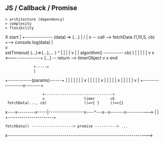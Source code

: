 





## JS / Callback / Promise

    > architecture (dependency)
    > complexity
    > flexibility










X start
|                                  +-------------- (data) => {...}
|                                 /                            |
x -- call --> fetchData (1,10,5, cb)                           +--> console.log(data)
                  |         
                  v         
             setTimeout( (...)=>{...},... )              ^
                  |               |                      |
                  |               v                      |
                  |            algorithm() ---------- cb( )
                  |               |
                  |               |
                  |               v
x <---------------+             [...] -- return --> timerObject
v
x end











                 +----->
                 |
+------------(params)------+
|    |                     |
|    |                     |
|    x                     |
|    |                     |
|    x                     |
|    |                     |
|    x                     |
|    |                     |
|    v                     |
+-----------------x--------+
                  












                     +-------------------------------+
                     v                  timer       cb
     fetchData(..., cb)                 ()=>{ }     ()=>{}
x----x---------x-----|------------------x----^---x--x-------x----------->
                     |                       |
                     +-----------------------+



    fetchData() -------------------> promise ----------> ...
x----------------------------------------------------------------------->












